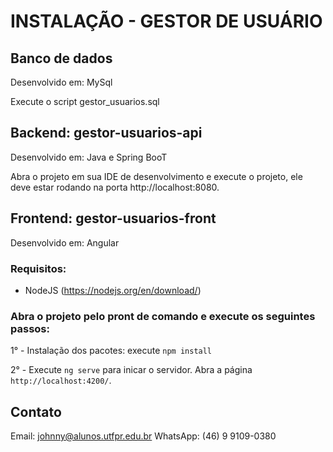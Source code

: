 # INSTALAÇÃO - GESTOR DE USUÁRIO

## Banco de dados

Desenvolvido em: MySql

Execute o script gestor_usuarios.sql

## Backend: gestor-usuarios-api

Desenvolvido em: Java e Spring BooT

Abra o projeto em sua IDE de desenvolvimento e execute o projeto, ele deve estar rodando na porta http://localhost:8080.

## Frontend: gestor-usuarios-front

Desenvolvido em: Angular

### Requisitos:

- NodeJS (https://nodejs.org/en/download/)

### Abra o projeto pelo pront de comando e execute os seguintes passos:

1° - Instalação dos pacotes: execute `npm install`

2° - Execute `ng serve` para inicar o servidor. Abra a página `http://localhost:4200/`.<p>

## Contato
Email: johnny@alunos.utfpr.edu.br
WhatsApp: (46) 9 9109-0380